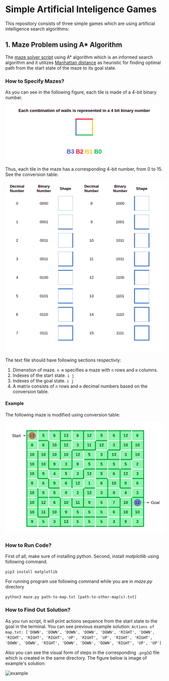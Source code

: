 # Simple Artificial Inteligence Games
This repository consists of three simple games which are using artificial intelligence search algorithms:

## 1. Maze Problem using A* Algorithm
The [maze solver script](/MazeProblem/maze.py) using A* algorithm which is an informed search algorithm and it utilizes [Manhattan distance](https://en.wikipedia.org/wiki/Taxicab_geometry) as heuristic for finding optimal path from the start state of the maze to its goal state.

### How to Specify Mazes?
As you can see in the following figure, each tile is made of a 4-bit binary number.

![bits](/MazeProblem/docs/bits.png)

Thus, each tile in the maze has a corresponding 4-bit number, from 0 to 15. See the conversion table:

![conversion table](/MazeProblem/docs/conversion_table.png)

The text file should have following sections respectivly:
1. Dimenstion of maze. ```n m``` specifies a maze with ```n``` rows and ```m``` columns.
2. Indexes of the start state. ```i j```
3. Indexes of the goal state. ```i j```
4. A matrix consists of ```n``` rows and ```m``` decimal numbers based on the conversion table.

#### Example
The following maze is modified using conversion table:

![example](/MazeProblem/docs/example.png)

### How to Run Code?
First of all, make sure of installing python. Second, install *matplotlib* using following command.

```pip3 install matplotlib```

For running program use following command while you are in *maze.py* directory

```python3 maze.py path-to-map.txt [path-to-other-map(s).txt]```

### How to Find Out Solution?
As you run script, it will print actions sequence from the start state to the goal in the terminal. You can see previous example solution:
```Actions of map.txt: ['DOWN', 'DOWN', 'DOWN', 'DOWN', 'DOWN', 'RIGHT', 'DOWN', 'RIGHT', 'RIGHT', 'RIGHT', 'UP', 'RIGHT', 'UP', 'RIGHT', 'RIGHT', 'DOWN', 'DOWN', 'RIGHT', 'DOWN', 'DOWN', 'DOWN', 'RIGHT', 'UP', 'UP']```

Also you can see the visual form of steps in the corresponding ```.png```(s) file which is created in the same directory. The figure below is image of example's solution:

![example](/MazeProblem/docs/example_result.png)
